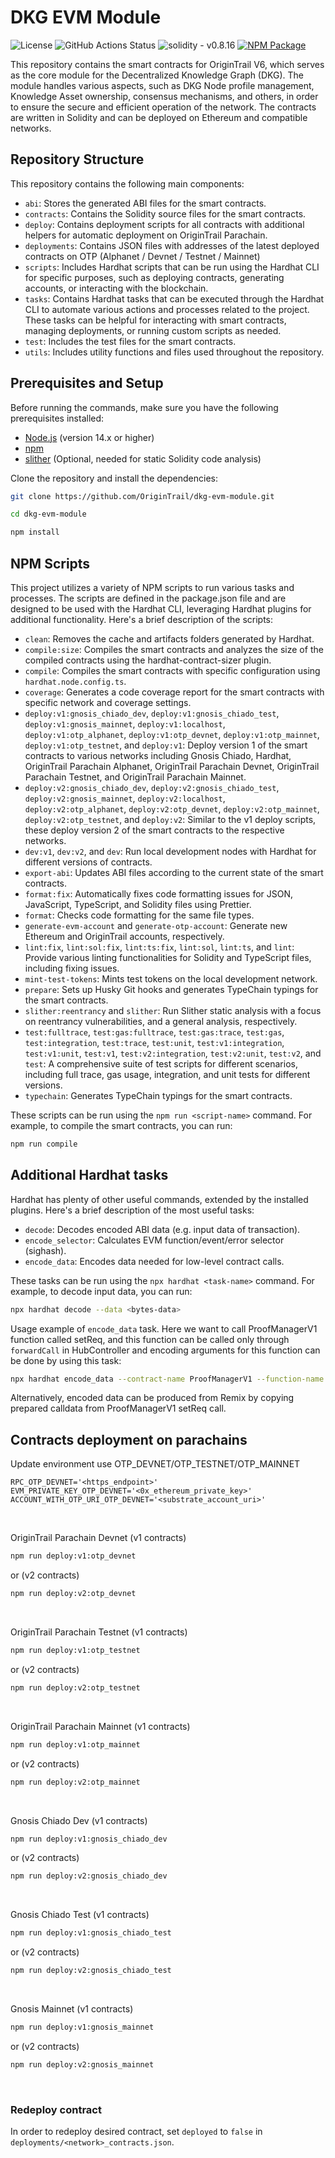 # DKG EVM Module

![License](https://img.shields.io/github/license/OriginTrail/dkg-evm-module)
![GitHub Actions Status](https://img.shields.io/github/actions/workflow/status/OriginTrail/dkg-evm-module/checks.yml)
![solidity - v0.8.16](https://img.shields.io/badge/solidity-v0.8.16-07a7930e?logo=solidity)
[![NPM Package](https://img.shields.io/npm/v/dkg-evm-module)](https://www.npmjs.com/package/dkg-evm-module)

This repository contains the smart contracts for OriginTrail V6, which serves as the core module for the Decentralized Knowledge Graph (DKG). The module handles various aspects, such as DKG Node profile management, Knowledge Asset ownership, consensus mechanisms, and others, in order to ensure the secure and efficient operation of the network. The contracts are written in Solidity and can be deployed on Ethereum and compatible networks.

## Repository Structure

This repository contains the following main components:

- `abi`: Stores the generated ABI files for the smart contracts.
- `contracts`: Contains the Solidity source files for the smart contracts.
- `deploy`: Contains deployment scripts for all contracts with additional helpers for automatic deployment on OriginTrail Parachain.
- `deployments`: Contains JSON files with addresses of the latest deployed contracts on OTP (Alphanet / Devnet / Testnet / Mainnet)
- `scripts`: Includes Hardhat scripts that can be run using the Hardhat CLI for specific purposes, such as deploying contracts, generating accounts, or interacting with the blockchain.
- `tasks`: Contains Hardhat tasks that can be executed through the Hardhat CLI to automate various actions and processes related to the project. These tasks can be helpful for interacting with smart contracts, managing deployments, or running custom scripts as needed.
- `test`: Includes the test files for the smart contracts.
- `utils`: Includes utility functions and files used throughout the repository.

## Prerequisites and Setup

Before running the commands, make sure you have the following prerequisites installed:

- [Node.js](https://nodejs.org/) (version 14.x or higher)
- [npm](https://www.npmjs.com/)
- [slither](https://github.com/crytic/slither) (Optional, needed for static Solidity code analysis)

Clone the repository and install the dependencies:

```sh
git clone https://github.com/OriginTrail/dkg-evm-module.git

cd dkg-evm-module

npm install
```

## NPM Scripts
This project utilizes a variety of NPM scripts to run various tasks and processes. The scripts are defined in the package.json file and are designed to be used with the Hardhat CLI, leveraging Hardhat plugins for additional functionality. Here's a brief description of the scripts:

- `clean`: Removes the cache and artifacts folders generated by Hardhat.
- `compile:size`: Compiles the smart contracts and analyzes the size of the compiled contracts using the hardhat-contract-sizer plugin.
- `compile`: Compiles the smart contracts with specific configuration using `hardhat.node.config.ts`.
- `coverage`: Generates a code coverage report for the smart contracts with specific network and coverage settings.
- `deploy:v1:gnosis_chiado_dev`, `deploy:v1:gnosis_chiado_test`, `deploy:v1:gnosis_mainnet`, `deploy:v1:localhost`, `deploy:v1:otp_alphanet`, `deploy:v1:otp_devnet`, `deploy:v1:otp_mainnet`, `deploy:v1:otp_testnet`, and `deploy:v1`: Deploy version 1 of the smart contracts to various networks including Gnosis Chiado, Hardhat, OriginTrail Parachain Alphanet, OriginTrail Parachain Devnet, OriginTrail Parachain Testnet, and OriginTrail Parachain Mainnet.
- `deploy:v2:gnosis_chiado_dev`, `deploy:v2:gnosis_chiado_test`, `deploy:v2:gnosis_mainnet`, `deploy:v2:localhost`, `deploy:v2:otp_alphanet`, `deploy:v2:otp_devnet`, `deploy:v2:otp_mainnet`, `deploy:v2:otp_testnet`, and `deploy:v2`: Similar to the v1 deploy scripts, these deploy version 2 of the smart contracts to the respective networks.
- `dev:v1`, `dev:v2`, and `dev`: Run local development nodes with Hardhat for different versions of contracts.
- `export-abi`: Updates ABI files according to the current state of the smart contracts.
- `format:fix`: Automatically fixes code formatting issues for JSON, JavaScript, TypeScript, and Solidity files using Prettier.
- `format`: Checks code formatting for the same file types.
- `generate-evm-account` and `generate-otp-account`: Generate new Ethereum and OriginTrail accounts, respectively.
- `lint:fix`, `lint:sol:fix`, `lint:ts:fix`, `lint:sol`, `lint:ts`, and `lint`: Provide various linting functionalities for Solidity and TypeScript files, including fixing issues.
- `mint-test-tokens`: Mints test tokens on the local development network.
- `prepare`: Sets up Husky Git hooks and generates TypeChain typings for the smart contracts.
- `slither:reentrancy` and `slither`: Run Slither static analysis with a focus on reentrancy vulnerabilities, and a general analysis, respectively.
- `test:fulltrace`, `test:gas:fulltrace`, `test:gas:trace`, `test:gas`, `test:integration`, `test:trace`, `test:unit`, `test:v1:integration`, `test:v1:unit`, `test:v1`, `test:v2:integration`, `test:v2:unit`, `test:v2`, and `test`: A comprehensive suite of test scripts for different scenarios, including full trace, gas usage, integration, and unit tests for different versions.
- `typechain`: Generates TypeChain typings for the smart contracts.

These scripts can be run using the `npm run <script-name>` command. For example, to compile the smart contracts, you can run:

```sh
npm run compile
```

## Additional Hardhat tasks
Hardhat has plenty of other useful commands, extended by the installed plugins. Here's a brief description of the most useful tasks:

- `decode`: Decodes encoded ABI data (e.g. input data of transaction).
- `encode_selector`: Calculates EVM function/event/error selector (sighash).
- `encode_data`: Encodes data needed for low-level contract calls.

These tasks can be run using the `npx hardhat <task-name>` command. For example, to decode input data, you can run:

```sh
npx hardhat decode --data <bytes-data>
```

Usage example of `encode_data` task. Here we want to call ProofManagerV1 function called setReq, and this function can be called only through `forwardCall` in HubController and encoding arguments for this function can be done by using this task:
```sh
npx hardhat encode_data --contract-name ProofManagerV1 --function-name setReq 1 true
```
Alternatively, encoded data can be produced from Remix by copying prepared calldata from ProofManagerV1 setReq call.

## Contracts deployment on parachains

Update environment use OTP_DEVNET/OTP_TESTNET/OTP_MAINNET
```dotenv
RPC_OTP_DEVNET='<https_endpoint>'
EVM_PRIVATE_KEY_OTP_DEVNET='<0x_ethereum_private_key>'
ACCOUNT_WITH_OTP_URI_OTP_DEVNET='<substrate_account_uri>'
```

<br/>

OriginTrail Parachain Devnet (v1 contracts)
```sh
npm run deploy:v1:otp_devnet
```
or (v2 contracts)
```sh
npm run deploy:v2:otp_devnet
```

<br/>

OriginTrail Parachain Testnet (v1 contracts)
```sh
npm run deploy:v1:otp_testnet
```
or (v2 contracts)
```sh
npm run deploy:v2:otp_testnet
```

<br/>

OriginTrail Parachain Mainnet (v1 contracts)
```sh
npm run deploy:v1:otp_mainnet
```
or (v2 contracts)
```sh
npm run deploy:v2:otp_mainnet
```

<br/>

Gnosis Chiado Dev (v1 contracts)
```sh
npm run deploy:v1:gnosis_chiado_dev
```
or (v2 contracts)
```sh
npm run deploy:v2:gnosis_chiado_dev
```

<br/>

Gnosis Chiado Test (v1 contracts)
```sh
npm run deploy:v1:gnosis_chiado_test
```
or (v2 contracts)
```sh
npm run deploy:v2:gnosis_chiado_test
```

<br/>

Gnosis Mainnet (v1 contracts)
```sh
npm run deploy:v1:gnosis_mainnet
```
or (v2 contracts)
```sh
npm run deploy:v2:gnosis_mainnet
```

<br/>

### Redeploy contract

In order to redeploy desired contract, set `deployed` to `false` in `deployments/<network>_contracts.json`.
